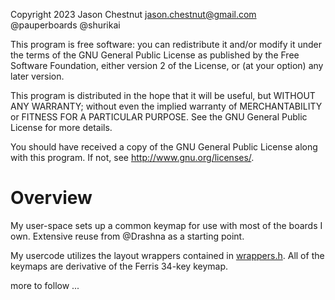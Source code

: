 Copyright 2023 Jason Chestnut <jason.chestnut@gmail.com> @pauperboards @shurikai

This program is free software: you can redistribute it and/or modify
it under the terms of the GNU General Public License as published by
the Free Software Foundation, either version 2 of the License, or
(at your option) any later version.

This program is distributed in the hope that it will be useful,
but WITHOUT ANY WARRANTY; without even the implied warranty of
MERCHANTABILITY or FITNESS FOR A PARTICULAR PURPOSE.  See the
GNU General Public License for more details.

You should have received a copy of the GNU General Public License
along with this program.  If not, see <http://www.gnu.org/licenses/>.

# Overview

My user-space sets up a common keymap for use with most of the boards I own. 
Extensive reuse from @Drashna as a starting point.

My usercode utilizes the layout wrappers contained in [wrappers.h](wrappers.h).
All of the keymaps are derivative of the Ferris 34-key keymap.

more to follow ...
